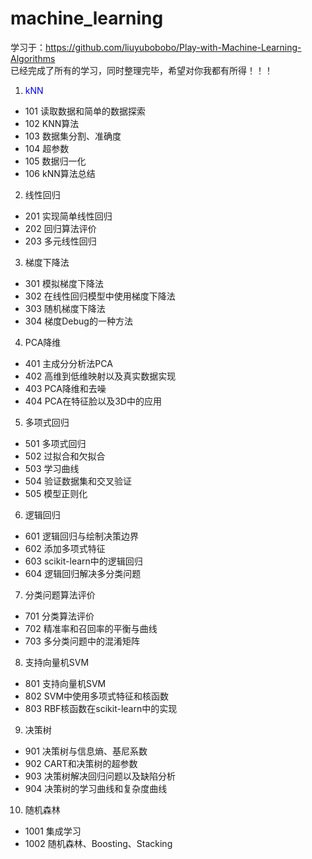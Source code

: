 # machine_learning
学习于：https://github.com/liuyubobobo/Play-with-Machine-Learning-Algorithms  
已经完成了所有的学习，同时整理完毕，希望对你我都有所得！！！
1. <font color='blue'>kNN</font>
  * 101 读取数据和简单的数据探索
  * 102 KNN算法
  * 103 数据集分割、准确度
  * 104 超参数
  * 105 数据归一化
  * 106 kNN算法总结
2. 线性回归
  * 201 实现简单线性回归
  * 202 回归算法评价
  * 203 多元线性回归
3. 梯度下降法
  * 301 模拟梯度下降法
  * 302 在线性回归模型中使用梯度下降法
  * 303 随机梯度下降法
  * 304 梯度Debug的一种方法
4. PCA降维
  * 401 主成分分析法PCA
  * 402 高维到低维映射以及真实数据实现
  * 403 PCA降维和去噪
  * 404 PCA在特征脸以及3D中的应用
5. 多项式回归
  * 501 多项式回归
  * 502 过拟合和欠拟合
  * 503 学习曲线
  * 504 验证数据集和交叉验证
  * 505 模型正则化
6. 逻辑回归
  * 601 逻辑回归与绘制决策边界
  * 602 添加多项式特征
  * 603 scikit-learn中的逻辑回归
  * 604 逻辑回归解决多分类问题
7. 分类问题算法评价
  * 701 分类算法评价
  * 702 精准率和召回率的平衡与曲线
  * 703 多分类问题中的混淆矩阵
8. 支持向量机SVM
  * 801 支持向量机SVM
  * 802 SVM中使用多项式特征和核函数
  * 803 RBF核函数在scikit-learn中的实现
9. 决策树
  * 901 决策树与信息熵、基尼系数
  * 902 CART和决策树的超参数
  * 903 决策树解决回归问题以及缺陷分析
  * 904 决策树的学习曲线和复杂度曲线
10. 随机森林
  * 1001 集成学习
  * 1002 随机森林、Boosting、Stacking
  
